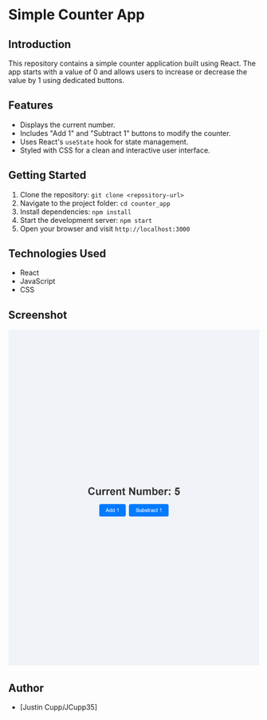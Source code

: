 # Simple Counter App

## Introduction
This repository contains a simple counter application built using React. The app starts with a value of 0 and allows users to increase or decrease the value by 1 using dedicated buttons.

## Features
- Displays the current number.
- Includes "Add 1" and "Subtract 1" buttons to modify the counter.
- Uses React's `useState` hook for state management.
- Styled with CSS for a clean and interactive user interface.

## Getting Started
1. Clone the repository: `git clone <repository-url>`
2. Navigate to the project folder: `cd counter_app`
3. Install dependencies: `npm install`
4. Start the development server: `npm start`
5. Open your browser and visit `http://localhost:3000`

## Technologies Used
- React
- JavaScript
- CSS

## Screenshot
![Counter App Screenshot](public/screenshot.png)

## Author
- [Justin Cupp/JCupp35]